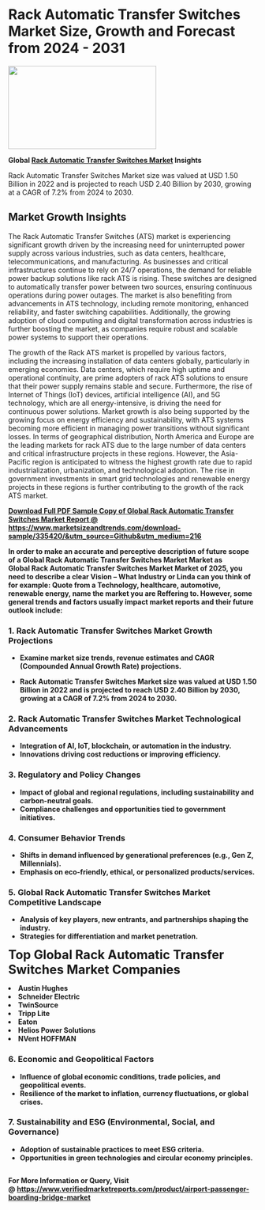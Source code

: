 <H1>Rack Automatic Transfer Switches Market Size, Growth and Forecast from 2024 - 2031</H1><img class="aligncenter size-medium wp-image-584254" src="https://thirdeyenews.in/wp-content/uploads/2024/09/Global-Market-Research-300x168.jpeg" alt="" width="300" height="168" /><p><strong>Global&nbsp;<a href="https://www.marketsizeandtrends.com/download-sample/335420/&amp;utm_source=Github&utm_medium=216">Rack Automatic Transfer Switches Market</a> Insights</strong></p><p>Rack Automatic Transfer Switches Market size was valued at USD 1.50 Billion in 2022 and is projected to reach USD 2.40 Billion by 2030, growing at a CAGR of 7.2% from 2024 to 2030.</p><p><h2>Market Growth Insights</h2> <p>The Rack Automatic Transfer Switches (ATS) market is experiencing significant growth driven by the increasing need for uninterrupted power supply across various industries, such as data centers, healthcare, telecommunications, and manufacturing. As businesses and critical infrastructures continue to rely on 24/7 operations, the demand for reliable power backup solutions like rack ATS is rising. These switches are designed to automatically transfer power between two sources, ensuring continuous operations during power outages. The market is also benefiting from advancements in ATS technology, including remote monitoring, enhanced reliability, and faster switching capabilities. Additionally, the growing adoption of cloud computing and digital transformation across industries is further boosting the market, as companies require robust and scalable power systems to support their operations.</p> <p><strong><a href="#"></a></strong></p> <p>The growth of the Rack ATS market is propelled by various factors, including the increasing installation of data centers globally, particularly in emerging economies. Data centers, which require high uptime and operational continuity, are prime adopters of rack ATS solutions to ensure that their power supply remains stable and secure. Furthermore, the rise of Internet of Things (IoT) devices, artificial intelligence (AI), and 5G technology, which are all energy-intensive, is driving the need for continuous power solutions. Market growth is also being supported by the growing focus on energy efficiency and sustainability, with ATS systems becoming more efficient in managing power transitions without significant losses. In terms of geographical distribution, North America and Europe are the leading markets for rack ATS due to the large number of data centers and critical infrastructure projects in these regions. However, the Asia-Pacific region is anticipated to witness the highest growth rate due to rapid industrialization, urbanization, and technological adoption. The rise in government investments in smart grid technologies and renewable energy projects in these regions is further contributing to the growth of the rack ATS market.</p> <p><strong><a href="#"></p><p><span class=""><strong>Download Full PDF Sample Copy of Global Rack Automatic Transfer Switches Market Report</strong> @ <a href="https://www.marketsizeandtrends.com/download-sample/335420/&amp;utm_source=Github&utm_medium=216" target="_blank">https://www.marketsizeandtrends.com/download-sample/335420/&amp;utm_source=Github&utm_medium=216</a></span></p><p>In order to make an accurate and perceptive description of future scope of a Global&nbsp;Rack Automatic Transfer Switches Market Market as Global&nbsp;Rack Automatic Transfer Switches Market Market of 2025, you need to describe a clear Vision &ndash; What Industry or Linda can you think of for example: Quote from a Technology, healthcare, automotive, renewable energy, name the market you are Reffering to. However, some general trends and factors usually impact market reports and their future outlook include:</p><h3>1.&nbsp;<strong>Rack Automatic Transfer Switches Market Growth Projections</strong></h3><ul><li>Examine market size trends, revenue estimates and CAGR (Compounded Annual Growth Rate) projections.</li><li><p>Rack Automatic Transfer Switches Market size was valued at USD 1.50 Billion in 2022 and is projected to reach USD 2.40 Billion by 2030, growing at a CAGR of 7.2% from 2024 to 2030.</p></li></ul><h3>2.&nbsp;<strong>Rack Automatic Transfer Switches Market Technological Advancements</strong></h3><ul><li>Integration of AI, IoT, blockchain, or automation in the industry.</li><li>Innovations driving cost reductions or improving efficiency.</li></ul><h3>3.&nbsp;<strong>Regulatory and Policy Changes</strong></h3><ul><li>Impact of global and regional regulations, including sustainability and carbon-neutral goals.</li><li>Compliance challenges and opportunities tied to government initiatives.</li></ul><h3>4.&nbsp;<strong>Consumer Behavior Trends</strong></h3><ul><li>Shifts in demand influenced by generational preferences (e.g., Gen Z, Millennials).</li><li>Emphasis on eco-friendly, ethical, or personalized products/services.</li></ul><h3>5.&nbsp;<strong>Global Rack Automatic Transfer Switches Market Competitive Landscape</strong></h3><ul><li>Analysis of key players, new entrants, and partnerships shaping the industry.</li><li>Strategies for differentiation and market penetration.</li></ul><p data-pm-slice="1 1 []"><span style="color: inherit; font-family: inherit; font-size: 25px;">Top Global Rack Automatic Transfer Switches Market Companies</span></p><div class="" data-test-id=""><p><li>Austin Hughes</li><li> Schneider Electric</li><li> TwinSource</li><li> Tripp Lite</li><li> Eaton</li><li> Helios Power Solutions</li><li> NVent HOFFMAN</li></p></div><h3>6.&nbsp;<strong>Economic and Geopolitical Factors</strong></h3><ul><li>Influence of global economic conditions, trade policies, and geopolitical events.</li><li>Resilience of the market to inflation, currency fluctuations, or global crises.</li></ul><h3>7.&nbsp;<strong>Sustainability and ESG (Environmental, Social, and Governance)</strong></h3><ul><li>Adoption of sustainable practices to meet ESG criteria.</li><li>Opportunities in green technologies and circular economy principles.</li></ul><h2><strong style="font-size: 14px;">For More Information or Query, Visit @&nbsp;</strong><a style="background-color: #ffffff; font-size: 14px;" href="https://www.marketsizeandtrends.com/report/rack-automatic-transfer-switches-market/" target="_blank">https://www.verifiedmarketreports.com/product/airport-passenger-boarding-bridge-market</a></h2>

